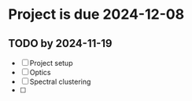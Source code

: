# Project is due 2024-12-08

## TODO by 2024-11-19
* [ ] Project setup
* [ ] Optics
* [ ] Spectral clustering
* [ ]